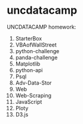 # uncdatacamp
UNCDATACAMP homework:
1. StarterBox 
2. VBAofWallStreet
3. python-challenge
4. panda-challenge
5. Matplotlib
6. python-api
7. Psql
8. Adv-Data-Stor
9. Web
10. Web-Scraping
11. JavaScript
12. Ploty
13. D3.js


